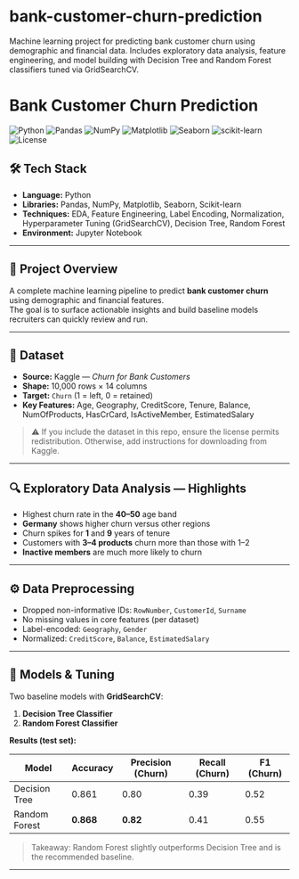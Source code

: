 # bank-customer-churn-prediction
Machine learning project for predicting bank customer churn using demographic and financial data. Includes exploratory data analysis, feature engineering, and model building with Decision Tree and Random Forest classifiers tuned via GridSearchCV.
# Bank Customer Churn Prediction

<p align="left">
  <img alt="Python" src="https://img.shields.io/badge/Python-3.x-blue">
  <img alt="Pandas" src="https://img.shields.io/badge/Pandas-Data%20Analysis-informational">
  <img alt="NumPy" src="https://img.shields.io/badge/NumPy-Linear%20Algebra-informational">
  <img alt="Matplotlib" src="https://img.shields.io/badge/Matplotlib-Visualization-informational">
  <img alt="Seaborn" src="https://img.shields.io/badge/Seaborn-Visualization-informational">
  <img alt="scikit-learn" src="https://img.shields.io/badge/scikit--learn-ML%20Models-orange">
  <img alt="License" src="https://img.shields.io/badge/License-MIT-green">
</p>

## 🛠 Tech Stack
- **Language:** Python  
- **Libraries:** Pandas, NumPy, Matplotlib, Seaborn, Scikit-learn  
- **Techniques:** EDA, Feature Engineering, Label Encoding, Normalization, Hyperparameter Tuning (GridSearchCV), Decision Tree, Random Forest  
- **Environment:** Jupyter Notebook

---

## 📌 Project Overview
A complete machine learning pipeline to predict **bank customer churn** using demographic and financial features.  
The goal is to surface actionable insights and build baseline models recruiters can quickly review and run.

---

## 📂 Dataset
- **Source:** Kaggle — *Churn for Bank Customers*  
- **Shape:** 10,000 rows × 14 columns  
- **Target:** `Churn` (1 = left, 0 = retained)  
- **Key Features:** Age, Geography, CreditScore, Tenure, Balance, NumOfProducts, HasCrCard, IsActiveMember, EstimatedSalary

> ⚠️ If you include the dataset in this repo, ensure the license permits redistribution. Otherwise, add instructions for downloading from Kaggle.

---

## 🔍 Exploratory Data Analysis — Highlights
- Highest churn rate in the **40–50** age band  
- **Germany** shows higher churn versus other regions  
- Churn spikes for **1** and **9** years of tenure  
- Customers with **3–4 products** churn more than those with 1–2  
- **Inactive members** are much more likely to churn

---

## ⚙️ Data Preprocessing
- Dropped non-informative IDs: `RowNumber`, `CustomerId`, `Surname`  
- No missing values in core features (per dataset)  
- Label-encoded: `Geography`, `Gender`  
- Normalized: `CreditScore`, `Balance`, `EstimatedSalary`

---

## 🤖 Models & Tuning
Two baseline models with **GridSearchCV**:
1. **Decision Tree Classifier**  
2. **Random Forest Classifier**

**Results (test set):**

| Model                    | Accuracy | Precision (Churn) | Recall (Churn) | F1 (Churn) |
|--------------------------|----------|-------------------|----------------|------------|
| Decision Tree            | 0.861    | 0.80              | 0.39           | 0.52       |
| Random Forest            | **0.868**| **0.82**          | 0.41           | 0.55       |

> Takeaway: Random Forest slightly outperforms Decision Tree and is the recommended baseline.

---

